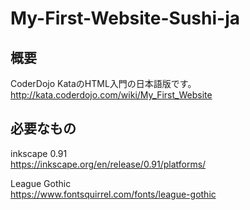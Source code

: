 # My-First-Website-Sushi-ja
## 概要
CoderDojo KataのHTML入門の日本語版です。  
<http://kata.coderdojo.com/wiki/My_First_Website>

## 必要なもの
inkscape 0.91  
<https://inkscape.org/en/release/0.91/platforms/>

League Gothic  
<https://www.fontsquirrel.com/fonts/league-gothic>
